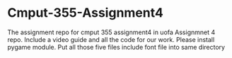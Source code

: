 # Cmput-355-Assignment4
The assignment repo for cmput 355 assignment4 in uofa Assignmnet 4 repo.
Include a video guide and all the code for our work.
Please install pygame module.
Put all those five files include font file into same directory
